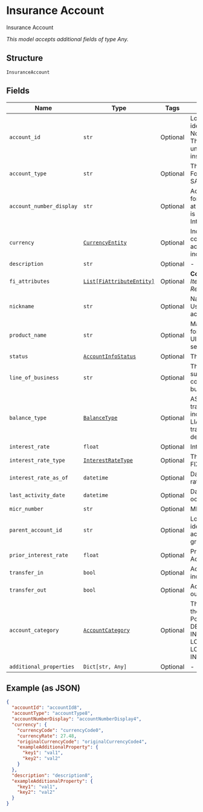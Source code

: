 
# Insurance Account

Insurance Account

*This model accepts additional fields of type Any.*

## Structure

`InsuranceAccount`

## Fields

| Name | Type | Tags | Description |
|  --- | --- | --- | --- |
| `account_id` | `str` | Optional | Long-term persistent identity of the account. Not an account number. This identity must be unique to the owning institution. |
| `account_type` | `str` | Optional | The type of an account. For instance, CHECKING, SAVINGS, 401K, etc. |
| `account_number_display` | `str` | Optional | Account display number for the end user’s handle at owning institution. This is to be displayed by the Interface Provider. |
| `currency` | [`CurrencyEntity`](../../doc/models/currency-entity.md) | Optional | Indicates the currency code used by the account. May also include currency rate. |
| `description` | `str` | Optional | - |
| `fi_attributes` | [`List[FiAttributeEntity]`](../../doc/models/fi-attribute-entity.md) | Optional | **Constraints**: *Minimum Items*: `1`, *Unique Items Required* |
| `nickname` | `str` | Optional | Name given by the user. Used in UIs to assist in account selection |
| `product_name` | `str` | Optional | Marketed product name for this account.  Used in UIs to assist in account selection |
| `status` | [`AccountInfoStatus`](../../doc/models/account-info-status.md) | Optional | The status of an account. |
| `line_of_business` | `str` | Optional | The line of business, such as consumer, consumer joint, small business, corporate, etc. |
| `balance_type` | [`BalanceType`](../../doc/models/balance-type.md) | Optional | ASSET (positive transaction amount increases balance), LIABILITY (positive transaction amount decreases balance) |
| `interest_rate` | `float` | Optional | Interest Rate of Account |
| `interest_rate_type` | [`InterestRateType`](../../doc/models/interest-rate-type.md) | Optional | The type of interest rate. FIXED or VARIABLE. |
| `interest_rate_as_of` | `datetime` | Optional | Date of account’s interest rate |
| `last_activity_date` | `datetime` | Optional | Date that last transaction occurred on account |
| `micr_number` | `str` | Optional | MICR Number |
| `parent_account_id` | `str` | Optional | Long-term persistent identity of the parent account. This is used to group accounts. |
| `prior_interest_rate` | `float` | Optional | Previous Interest Rate of Account |
| `transfer_in` | `bool` | Optional | Account is eligible for incoming transfers |
| `transfer_out` | `bool` | Optional | Account is eligible for outgoing transfers |
| `account_category` | [`AccountCategory`](../../doc/models/account-category.md) | Optional | The account category of the insurance account. Possible enums: DEPOSIT_ACCOUNT, INVESTMENT_ACCOUNT, LOAN_ACCOUNT, LOC_ACCOUNT, INSURANCE_ACCOUNT |
| `additional_properties` | `Dict[str, Any]` | Optional | - |

## Example (as JSON)

```json
{
  "accountId": "accountId8",
  "accountType": "accountType8",
  "accountNumberDisplay": "accountNumberDisplay4",
  "currency": {
    "currencyCode": "currencyCode0",
    "currencyRate": 27.48,
    "originalCurrencyCode": "originalCurrencyCode4",
    "exampleAdditionalProperty": {
      "key1": "val1",
      "key2": "val2"
    }
  },
  "description": "description8",
  "exampleAdditionalProperty": {
    "key1": "val1",
    "key2": "val2"
  }
}
```

